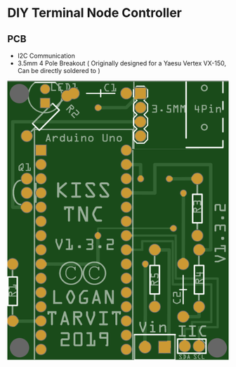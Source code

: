 # DIY Terminal Node Controller

## PCB

* I2C Communication
* 3.5mm 4 Pole Breakout ( Originally designed for a Yaesu Vertex VX-150, Can be directly soldered to )

![V1.3.2 Render](https://raw.githubusercontent.com/AxiomYT/Electronic-Design/TNC/1.3.2%20Render.PNG)
